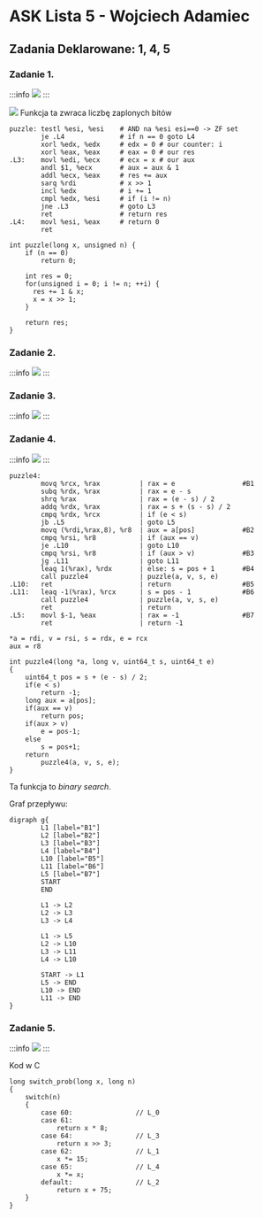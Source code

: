 # ASK Lista 5 - Wojciech Adamiec
## Zadania Deklarowane: 1, 4, 5

### Zadanie 1.
:::info
![](https://i.imgur.com/m6XFECc.png)
:::

![](https://i.imgur.com/epYy9x9.png)
Funkcja ta zwraca liczbę zaplonych bitów
```=
puzzle: testl %esi, %esi    # AND na %esi esi==0 -> ZF set
        je .L4              # if n == 0 goto L4
        xorl %edx, %edx     # edx = 0 # our counter: i
        xorl %eax, %eax     # eax = 0 # our res
.L3:    movl %edi, %ecx     # ecx = x # our aux
        andl $1, %ecx       # aux = aux & 1
        addl %ecx, %eax     # res += aux
        sarq %rdi           # x >> 1
        incl %edx           # i += 1
        cmpl %edx, %esi     # if (i != n)
        jne .L3             # goto L3
        ret                 # return res
.L4:    movl %esi, %eax     # return 0
        ret                 
```
```c=
int puzzle(long x, unsigned n) {
    if (n == 0) 
        return 0;

    int res = 0;
    for(unsigned i = 0; i != n; ++i) {
      res += 1 & x;
      x = x >> 1;
    }
      
    return res;
}
```

### Zadanie 2.
:::info
![](https://i.imgur.com/4sJMQUc.png)
:::

### Zadanie 3.
:::info
![](https://i.imgur.com/a6l3TCF.png)
:::

### Zadanie 4.
:::info
![](https://i.imgur.com/nuQZHHP.png)
:::


```=
puzzle4:
        movq %rcx, %rax          | rax = e                 #B1
        subq %rdx, %rax          | rax = e - s
        shrq %rax                | rax = (e - s) / 2
        addq %rdx, %rax          | rax = s + (s - s) / 2
        cmpq %rdx, %rcx          | if (e < s)
        jb .L5                   | goto L5
        movq (%rdi,%rax,8), %r8  | aux = a[pos]            #B2
        cmpq %rsi, %r8           | if (aux == v)  
        je .L10                  | goto L10
        cmpq %rsi, %r8           | if (aux > v)            #B3
        jg .L11                  | goto L11
        leaq 1(%rax), %rdx       | else: s = pos + 1       #B4
        call puzzle4             | puzzle(a, v, s, e)
.L10:   ret                      | return                  #B5
.L11:   leaq -1(%rax), %rcx      | s = pos - 1             #B6
        call puzzle4             | puzzle(a, v, s, e)
        ret                      | return
.L5:    movl $-1, %eax           | rax = -1                #B7
        ret                      | return -1
```
```c=
*a = rdi, v = rsi, s = rdx, e = rcx
aux = r8

int puzzle4(long *a, long v, uint64_t s, uint64_t e)
{
    uint64_t pos = s + (e - s) / 2;
    if(e < s) 
        return -1;
    long aux = a[pos];
    if(aux == v) 
        return pos;
    if(aux > v) 
        e = pos-1;
    else 
        s = pos+1;
    return 
        puzzle4(a, v, s, e);
}
```

Ta funkcja to *binary search*.

Graf przepływu:
```graphviz
digraph g{
		L1 [label="B1"]
		L2 [label="B2"]
		L3 [label="B3"]
		L4 [label="B4"]
		L10 [label="B5"]
		L11 [label="B6"]
		L5 [label="B7"]
        START
        END

		L1 -> L2
		L2 -> L3
		L3 -> L4

		L1 -> L5
		L2 -> L10
		L3 -> L11
		L4 -> L10
        
		START -> L1
		L5 -> END
		L10 -> END
        L11 -> END
}
```

### Zadanie 5.
:::info
![](https://i.imgur.com/Y7bMsAa.png)
:::

Kod w C
```c=
long switch_prob(long x, long n)
{
    switch(n)
    {
        case 60:                // L_0
        case 61:
            return x * 8;
        case 64:                // L_3
            return x >> 3;
        case 62:                // L_1
            x *= 15;
        case 65:                // L_4
            x *= x;             
        default:                // L_2
            return x + 75;      
    }
}
```